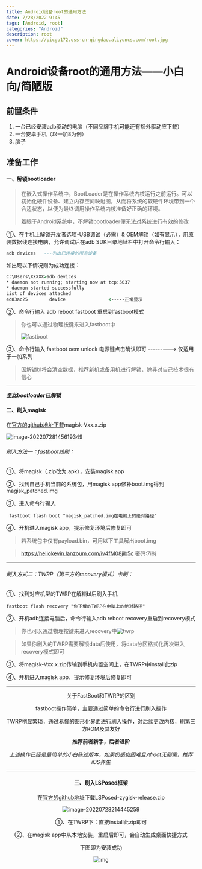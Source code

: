 ```yaml
---
title: Android设备root的通用方法
date: 7/28/2022 9:45
tags: [Android, root]
categories: "Android"
description: root
cover: https://picgo172.oss-cn-qingdao.aliyuncs.com/root.jpg
---
```


# Android设备root的通用方法——小白向/简陋版

## 前置条件

1. 一台已经安装adb驱动的电脑（不同品牌手机可能还有额外驱动应下载）
2. 一台安卓手机（以一加8为例）
3. 脑子

## 准备工作

#### 一、解锁bootloader

> 在嵌入式操作系统中，BootLoader是在操作系统内核运行之前运行。可以初始化硬件设备、建立内存空间映射图，从而将系统的软硬件环境带到一个合适状态，以便为最终调用操作系统内核准备好正确的环境。
>
> 着眼于Android系统中，不解锁bootloader便无法对系统进行有效的修改

①、在手机上解锁开发者选项-USB调试（必需）& OEM解锁（如有显示），用原装数据线连接电脑，允许调试后在adb SDK目录地址栏中打开命令行输入：

```adb
adb devices   ---列出已连接的所有设备
```

如出现以下情况则为成功连接：

```cmd
C:\Users\XXXXX>adb devices
* daemon not running; starting now at tcp:5037
* daemon started successfully
List of devices attached
4d83ac25        device                <-----正常显示
```

②、命令行输入  adb reboot fastboot  重启到fastboot模式

> 你也可以通过物理按键来进入fastboot中
>
> ![fastboot](https://picgo172.oss-cn-qingdao.aliyuncs.com/fastboot.png)

③、命令行输入  fastboot oem unlock  电源键点击确认即可          --------->       仅适用于一加系列

> 因解锁bl将会清空数据，推荐新机或备用机进行解锁，除非对自己技术很有信心

------

***至此bootloader已解锁***

#### 二、刷入magisk

在[官方的github地址下载](https://github.com/topjohnwu/Magisk/releases)magisk-Vxx.x.zip

![image-20220728145619349](https://picgo172.oss-cn-qingdao.aliyuncs.com/image-20220728145619349.png)

###### 刷入方法一：fastboot线刷：

①、将magisk（.zip改为.apk），安装magisk app

②、找到自己手机当前的系统包，用magisk app修补boot.img得到magisk_patched.img

③、进入命令行输入

```fastboot
 fastboot flash boot "magisk_patched.img在电脑上的绝对路径"
```

④、开机进入magisk app，提示修复环境后修复即可
> 若系统包中仅有payload.bin，可用以下工具解出boot.img

> https://hellokevin.lanzoum.com/iv4fM08jib5c
> 密码:7i8j
------

###### 刷入方式二：TWRP（第三方的recovery模式）卡刷：

①、找到对应机型的TWRP在解锁bl后刷入手机

```fastboot
fastboot flash recovery "你下载的TWRP在电脑上的绝对路径"
```

②、开机adb连接电脑后，命令行输入adb reboot recovery重启到recovery模式

> 你也可以通过物理按键来进入recovery中![twrp](https://picgo172.oss-cn-qingdao.aliyuncs.com/twrp.png)

> 如果你刷入的TWRP需要解锁data后使用，将data分区格式化再次进入recovery模式即可

③、将magisk-Vxx.x.zip传输到手机内置空间上，在TWRP中install此zip

④、开机进入magisk app，提示修复环境后修复即可

------

<center>关于FastBoot和TWRP的区别


fastboot操作简单，主要通过简单的命令行进行刷入操作

TWRP稍显繁琐，通过易懂的图形化界面进行刷入操作，对后续更改内核，刷第三方ROM及其友好

**推荐前者新手，后者进阶**

*上述操作已经是最简单的小白陈述版本，如果仍感觉困难且对root无刚需，推荐iOS养生*

------

#### 三、刷入LSPosed框架

在[官方的github地址](https://github.com/LSPosed/LSPosed/releases)下载LSPosed-zygisk-release.zip

![image-20220728214445259](https://picgo172.oss-cn-qingdao.aliyuncs.com/image-20220728214445259.png)

①、在TWRP下：直接install此zip即可

②、在magisk app中从本地安装，重启后即可，会自动生成桌面快捷方式

下图即为安装成功

![img](https://picgo172.oss-cn-qingdao.aliyuncs.com/E8F86B99207F80EDD692FC780A542466.jpg)
